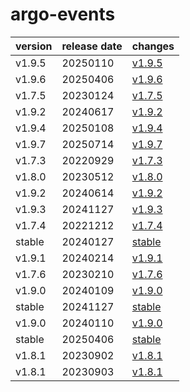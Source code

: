 # argo-events	


|version|release date|changes|
|---|---|---|
|v1.9.5|20250110|[v1.9.5](./v1.9.5-20250110.md)|
|v1.9.6|20250406|[v1.9.6](./v1.9.6-20250406.md)|
|v1.7.5|20230124|[v1.7.5](./v1.7.5-20230124.md)|
|v1.9.2|20240617|[v1.9.2](./v1.9.2-20240617.md)|
|v1.9.4|20250108|[v1.9.4](./v1.9.4-20250108.md)|
|v1.9.7|20250714|[v1.9.7](./v1.9.7-20250714.md)|
|v1.7.3|20220929|[v1.7.3](./v1.7.3-20220929.md)|
|v1.8.0|20230512|[v1.8.0](./v1.8.0-20230512.md)|
|v1.9.2|20240614|[v1.9.2](./v1.9.2-20240614.md)|
|v1.9.3|20241127|[v1.9.3](./v1.9.3-20241127.md)|
|v1.7.4|20221212|[v1.7.4](./v1.7.4-20221212.md)|
|stable|20240127|[stable](./stable-20240127.md)|
|v1.9.1|20240214|[v1.9.1](./v1.9.1-20240214.md)|
|v1.7.6|20230210|[v1.7.6](./v1.7.6-20230210.md)|
|v1.9.0|20240109|[v1.9.0](./v1.9.0-20240109.md)|
|stable|20241127|[stable](./stable-20241127.md)|
|v1.9.0|20240110|[v1.9.0](./v1.9.0-20240110.md)|
|stable|20250406|[stable](./stable-20250406.md)|
|v1.8.1|20230902|[v1.8.1](./v1.8.1-20230902.md)|
|v1.8.1|20230903|[v1.8.1](./v1.8.1-20230903.md)|
